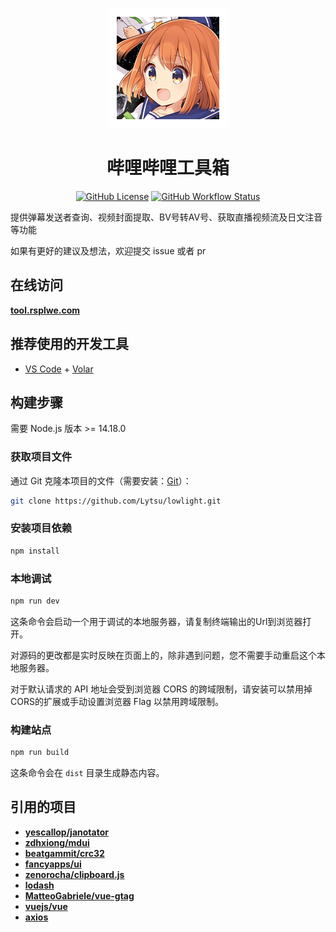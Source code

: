 <div align="center">

[![logo](https://github.com/Rsplwe/karyl-project/raw/main/public/img/icons/android-chrome-192x192.png)](https://github.com/arkntools)

# 哔哩哔哩工具箱

[![GitHub License](https://img.shields.io/github/license/Rsplwe/karyl-project?style=flat-square)](https://github.com/Rsplwe/karyl-project/blob/main/LICENSE) [![GitHub Workflow Status](https://img.shields.io/github/workflow/status/Rsplwe/karyl-project/Vue.js%20CI?style=flat-square)](https://github.com/Rsplwe/karyl-project/actions/workflows/vue.js.yml) 

</div>

提供弹幕发送者查询、视频封面提取、BV号转AV号、获取直播视频流及日文注音等功能

如果有更好的建议及想法，欢迎提交 issue 或者 pr

## 在线访问

**[tool.rsplwe.com](https://tool.rsplwe.com)**

## 推荐使用的开发工具

- [VS Code](https://code.visualstudio.com/) + [Volar](https://marketplace.visualstudio.com/items?itemName=Vue.volar)


## 构建步骤

需要 Node.js 版本 >= 14.18.0

### 获取项目文件

通过 Git 克隆本项目的文件（需要安装：[Git](https://git-scm.com/)）：

```bash
git clone https://github.com/Lytsu/lowlight.git
```

### 安装项目依赖

```bash
npm install
```

### 本地调试

```bash
npm run dev
```

这条命令会启动一个用于调试的本地服务器，请复制终端输出的Url到浏览器打开。

对源码的更改都是实时反映在页面上的，除非遇到问题，您不需要手动重启这个本地服务器。

对于默认请求的 API 地址会受到浏览器 CORS 的跨域限制，请安装可以禁用掉CORS的扩展或手动设置浏览器 Flag 以禁用跨域限制。

### 构建站点

```bash
npm run build
```

这条命令会在 `dist` 目录生成静态内容。

## 引用的项目

- **[yescallop/janotator](https://github.com/yescallop/janotator)**
- **[zdhxiong/mdui](https://github.com/zdhxiong/mdui)**
- **[beatgammit/crc32](https://github.com/beatgammit/crc32)**
- **[fancyapps/ui](https://github.com/fancyapps/ui)**
- **[zenorocha/clipboard.js](https://github.com/zenorocha/clipboard.js)**
- **[lodash](https://github.com/lodash/lodash)**
- **[MatteoGabriele/vue-gtag](https://github.com/MatteoGabriele/vue-gtag)**
- **[vuejs/vue](https://github.com/vuejs/vue)**
- **[axios](https://github.com/axios/axios)**